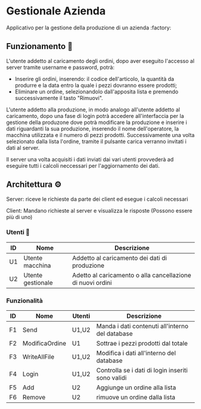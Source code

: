 # Gestionale Azienda

<p>Applicativo per la gestione della produzione di un azienda  :factory:</p> 

## Funzionamento  :pushpin: 
 L'utente addetto al caricamento degli ordini, dopo aver eseguito l'accesso al server tramite username e password, potrà:
<ul>
  <li>Inserire gli ordini, inserendo: il codice dell'articolo, la quantità da produrre e la data entro la quale i pezzi dovranno essere prodotti;</li>
  <li>Eliminare un ordine, selezionandolo dall'apposita lista e premendo successivamente il tasto "Rimuovi".</li>
</ul>
  <p>L'utente addetto alla produzione, in modo analogo all'utente addetto al caricamento, dopo una fase di login potrà accedere all'interfaccia per la gestione della produzone dove potrà modificare la produzione e inserire i dati riguardanti la sua produzione, inserendo il nome dell'operatore, la macchina utilizzata e il numero di pezzi prodotti. Successivamente una volta selezionato dalla lista l'ordine, tramite il pulsante carica verranno invitati i dati al server.<br></p>
  
Il server una volta acquisiti i dati inviati dai vari utenti provvederà ad eseguire tutti i calcoli neccessari per l'aggiornamento dei dati.

## Architettura ⚙️
<p> Server: riceve le richieste da parte dei client ed esegue i calcoli necessari</p>
<p> Client: Mandano richieste al server e visualizza le risposte (Possono essere più di uno)</p>


### Utenti :information_desk_person:
| ID  | Nome               | Descrizione                                                |
| --- | ------------------ | ---------------------------------------------------------- |
| U1  | Utente macchina    | Addetto al caricamento dei dati di produzione              |
| U2  | Utente gestionale  | Adetto al caricamento o alla cancellazione di nuovi ordini |

### Funzionalità
  
| ID  | Nome                | Utenti   |     Descrizione                                            |
| --- | ------------------- | -------- | ---------------------------------------------------------- |
| F1  |  Send               |   U1,U2  | Manda i dati contenuti all'interno del database            |
| F2  |  ModificaOrdine     |   U1     | Sottrae i pezzi prodotti dal totale                        |
| F3  |  WriteAllFile       |   U1,U2  | Modifica i dati all'interno del database                   |
| F4  |  Login              |   U1,U2  | Controlla se i dati di login inseriti sono validi          |
| F5  |  Add                |   U2     | Aggiunge un ordine alla lista                              |
| F6  |  Remove             |   U2     | rimuove un ordine dalla lista                              |
 




